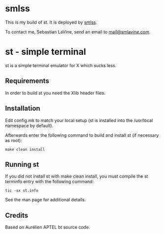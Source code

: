 smlss
=====
This is my build of st. It is deployed by
[smlss](https://git.smlavine.com/smlss).

To contact me, Sebastian LaVine, send an email to <mail@smlavine.com>.

st - simple terminal
====================
st is a simple terminal emulator for X which sucks less.

Requirements
------------
In order to build st you need the Xlib header files.

Installation
------------
Edit config.mk to match your local setup (st is installed into
the /usr/local namespace by default).

Afterwards enter the following command to build and install st (if
necessary as root):

    make clean install

Running st
----------
If you did not install st with make clean install, you must compile
the st terminfo entry with the following command:

    tic -sx st.info

See the man page for additional details.

Credits
-------
Based on Aurélien APTEL <aurelien dot aptel at gmail dot com> bt source code.

